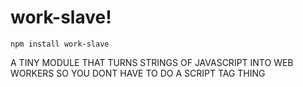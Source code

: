 # work-slave!

```
npm install work-slave
```

A TINY MODULE THAT TURNS STRINGS OF JAVASCRIPT INTO WEB WORKERS SO YOU DONT HAVE TO DO A SCRIPT TAG THING